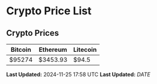 # Crypto Price List

## Crypto Prices
| Bitcoin | Ethereum | Litecoin |
| ------- | -------- | -------- |
| $95274 | $3453.93 | $94.5 |
**Last Updated:** 2024-11-25 17:58 UTC
**Last Updated:** $DATE$
